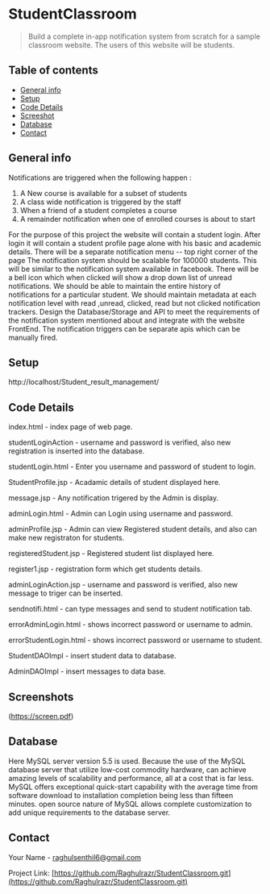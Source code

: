 # StudentClassroom
> Build a complete in-app notification system from scratch for a sample classroom website.
The users of this website will be students.

## Table of contents
* [General info](#general-info)
* [Setup](#setup)
* [Code Details](#code-details)
* [Screeshot](#screenshot)
* [Database](#database)
* [Contact](#contact)

## General info
Notifications are triggered when the following happen :
1) A New course is available for a subset of students
2) A class wide notification is triggered by the staff
3) When a friend of a student completes a course
4) A remainder notification when one of enrolled courses is about to start

For the purpose of this project the website will contain a student login.
After login it will contain a student profile page alone with his basic and academic details.
There will be a separate notification menu -- top right corner of the page
The notification system should be scalable for 100000 students.
This will be similar to the notification system available in facebook.
There will be a bell icon which when clicked will show a drop down list of unread notifications.
We should be able to maintain the entire history of notifications for a particular student.
We should maintain metadata at each notification level with read ,unread, clicked, read but not
clicked notification trackers.
Design the Database/Storage and API to meet the requirements of the notification system
mentioned about and integrate with the website FrontEnd.
The notification triggers can be separate apis which can be manually fired.


## Setup
http://localhost/Student_result_management/

## Code Details
index.html - index page of web page.

studentLoginAction - username and password is verified, also new registration is inserted into the database.

studentLogin.html - Enter you username and password of student to login.

StudentProfile.jsp - Acadamic details of student displayed here.

message.jsp - Any notification trigered by the Admin is display.

adminLogin.html - Admin can Login using username and password.

adminProfile.jsp - Admin can view Registered student details, and also can make new registraton for students.

registeredStudent.jsp - Registered student list displayed here.

register1.jsp - registration form which get students details.

adminLoginAction.jsp - username and password is verified, also new message to triger can be inserted.

sendnotifi.html - can type messages and send to student notification tab. 

errorAdminLogin.html - shows incorrect password or username to admin.

errorStudentLogin.html - shows incorrect password or username to student.

StudentDAOImpl - insert student data to database.

AdminDAOImpl - insert messages to data base.

## Screenshots
(https://screen.pdf)

## Database

Here MySQL server version 5.5 is used. Because the use of the MySQL database server that utilize low-cost commodity hardware, can achieve amazing levels of scalability and performance, all at a cost that is far less. MySQL offers exceptional quick-start capability with the average time from software download to installation completion being less than fifteen minutes. open source nature of MySQL allows complete customization to add unique requirements to the database server.

## Contact
Your Name - raghulsenthil6@gmail.com

Project Link: [https://github.com/Raghulrazr/StudentClassroom.git](https://github.com/Raghulrazr/StudentClassroom.git)
